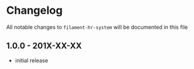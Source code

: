 # Changelog

All notable changes to `filament-hr-system` will be documented in this file

## 1.0.0 - 201X-XX-XX

- initial release
